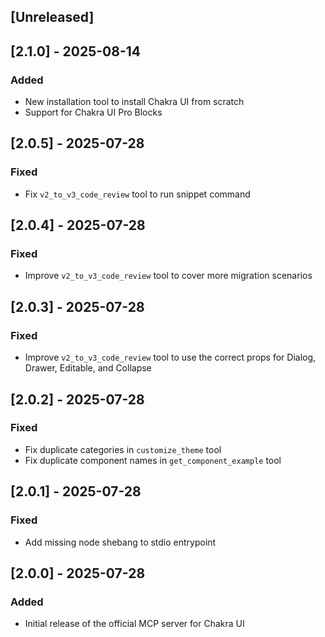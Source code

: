 ## [Unreleased]

## [2.1.0] - 2025-08-14

### Added

- New installation tool to install Chakra UI from scratch
- Support for Chakra UI Pro Blocks

## [2.0.5] - 2025-07-28

### Fixed

- Fix `v2_to_v3_code_review` tool to run snippet command

## [2.0.4] - 2025-07-28

### Fixed

- Improve `v2_to_v3_code_review` tool to cover more migration scenarios

## [2.0.3] - 2025-07-28

### Fixed

- Improve `v2_to_v3_code_review` tool to use the correct props for Dialog,
  Drawer, Editable, and Collapse

## [2.0.2] - 2025-07-28

### Fixed

- Fix duplicate categories in `customize_theme` tool
- Fix duplicate component names in `get_component_example` tool

## [2.0.1] - 2025-07-28

### Fixed

- Add missing node shebang to stdio entrypoint

## [2.0.0] - 2025-07-28

### Added

- Initial release of the official MCP server for Chakra UI
